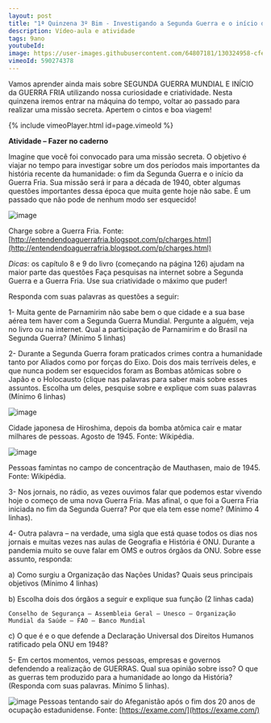 ```yaml
---
layout: post
title: "1ª Quinzena 3º Bim - Investigando a Segunda Guerra e o início da Guerra Fria"
description: Vídeo-aula e atividade
tags: 9ano
youtubeId:
image: https://user-images.githubusercontent.com/64807181/130324958-cfeb9fc7-2b5b-4613-951a-36e2671dcfd5.png
vimeoId: 590274378
---
```


Vamos aprender ainda mais sobre SEGUNDA GUERRA MUNDIAL E INÍCIO da GUERRA FRIA utilizando nossa curiosidade e criatividade. Nesta quinzena iremos entrar na máquina do tempo, voltar ao passado para realizar uma missão secreta. Apertem o cintos e boa viagem!

{% include vimeoPlayer.html id=page.vimeoId %}

**Atividade – Fazer no caderno**

Imagine que você foi convocado para uma missão secreta. O objetivo é viajar no tempo para investigar sobre um dos períodos mais importantes da história recente da humanidade: o fim da Segunda Guerra e o início da Guerra Fria. Sua missão será ir para a década de 1940, obter algumas questões importantes dessa época que muita gente hoje não sabe. É um passado que não pode de nenhum modo ser esquecido!

![image](https://user-images.githubusercontent.com/64807181/130324958-cfeb9fc7-2b5b-4613-951a-36e2671dcfd5.png)

Charge sobre a Guerra Fria. Fonte: [http://entendendoaguerrafria.blogspot.com/p/charges.html](http://entendendoaguerrafria.blogspot.com/p/charges.html)

*Dicas*: os capítulo 8 e 9 do livro (começando na página 126) ajudam na maior parte das questões Faça pesquisas na internet sobre a Segunda Guerra e a Guerra Fria. Use sua criatividade o máximo que puder!

Responda com suas palavras as questões a seguir:

1- Muita gente de Parnamirim não sabe bem o que cidade e a sua base aérea tem haver com a Segunda Guerra Mundial. Pergunte a alguém, veja no livro ou na internet. Qual a participação de Parnamirim e do Brasil na Segunda Guerra? (Mínimo 5 linhas)

2- Durante a Segunda Guerra foram praticados crimes contra a humanidade tanto por Aliados como por forças do Eixo. Dois dos mais terríveis deles, e que nunca podem ser esquecidos foram as Bombas atômicas sobre o Japão e o Holocausto (clique nas palavras para saber mais sobre esses assuntos. Escolha um deles, pesquise sobre e explique com suas palavras (Mínimo 6 linhas)

![image](https://user-images.githubusercontent.com/64807181/130325009-e3ef65b4-52ab-4e1e-976f-16ca4987e157.png)

Cidade japonesa de Hiroshima, depois da bomba atômica cair e matar milhares de pessoas. Agosto de 1945. Fonte: Wikipédia.

![image](https://user-images.githubusercontent.com/64807181/130325013-43ca7198-a5c4-4778-9f58-7a04558ff381.png)

Pessoas famintas no campo de concentração de Mauthasen, maio de 1945. Fonte: Wikipédia.

3- Nos jornais, no rádio, as vezes ouvimos falar que podemos estar vivendo hoje o começo de uma nova Guerra Fria. Mas afinal, o que foi a Guerra Fria iniciada no fim da Segunda Guerra? Por que ela tem esse nome? (Mínimo 4 linhas).

4- Outra palavra – na verdade, uma sigla que está quase todos os dias nos jornais e muitas vezes nas aulas de Geografia e História é ONU. Durante a pandemia muito se ouve falar em OMS e outros órgãos da ONU. Sobre esse assunto, responda:

a) Como surgiu a Organização das Nações Unidas? Quais seus principais objetivos (Mínimo 4 linhas)

b) Escolha dois dos órgãos a seguir e explique sua função (2 linhas cada)

    Conselho de Segurança – Assembleia Geral – Unesco – Organização Mundial da Saúde – FAO – Banco Mundial

c) O que é e o que defende a Declaração Universal dos Direitos Humanos ratificado pela ONU em 1948?

5- Em certos momentos, vemos pessoas, empresas e governos defendendo a realização de GUERRAS. Qual sua opinião sobre isso? O que as guerras tem produzido para a humanidade ao longo da História? (Responda com suas palavras. Mínimo 5 linhas).

![image](https://user-images.githubusercontent.com/64807181/130325088-486ba6ca-147b-4291-9a69-48f938495f60.png)
Pessoas tentando sair do Afeganistão após o fim dos 20 anos de ocupação estadunidense. Fonte: [https://exame.com/](https://exame.com/)
